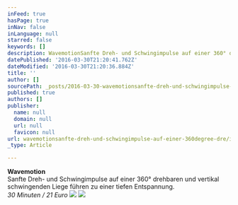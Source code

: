 ```yaml
---
inFeed: true
hasPage: true
inNav: false
inLanguage: null
starred: false
keywords: []
description: WavemotionSanfte Dreh- und Schwingimpulse auf einer 360° drehbaren und vertikal schwingenden Liege führen zu einer tiefen Entspannung.30 Minuten / 21 Euro
datePublished: '2016-03-30T21:20:41.762Z'
dateModified: '2016-03-30T21:20:36.884Z'
title: ''
author: []
sourcePath: _posts/2016-03-30-wavemotionsanfte-dreh-und-schwingimpulse-auf-einer-360degree-dre.md
published: true
authors: []
publisher:
  name: null
  domain: null
  url: null
  favicon: null
url: wavemotionsanfte-dreh-und-schwingimpulse-auf-einer-360degree-dre/index.html
_type: Article

---
```

**Wavemotion**  
Sanfte Dreh- und Schwingimpulse auf einer 360° drehbaren und vertikal schwingenden Liege führen zu einer tiefen Entspannung.  
_30 Minuten / 21 Euro_
![](https://the-grid-user-content.s3-us-west-2.amazonaws.com/ff6bb2e7-dd1c-473f-8de6-a56caa307601.png)
![](https://the-grid-user-content.s3-us-west-2.amazonaws.com/12f04a79-5c4a-43fd-b25a-b255634a5390.jpg)